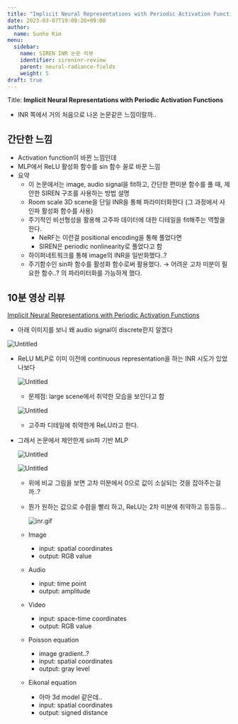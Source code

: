 ```yaml
---
title: "Implicit Neural Representations with Periodic Activation Functions (SIREN INR)"
date: 2023-03-07T19:09:20+09:00
author:
  name: Sunho Kim
menu:
  sidebar:
    name: SIREN INR 논문 리뷰
    identifier: sireninr-review
    parent: neural-radiance-fields
    weight: 5
draft: true
---
```


Title: ****Implicit Neural Representations with Periodic Activation Functions****

- INR 쪽에서 거의 처음으로 나온 논문같은 느낌이랄까..

## 간단한 느낌

- Activation function이 바뀐 느낌인데
- MLP에서 ReLU 활성화 함수를 sin 함수 꼴로 바꾼 느낌
- 요약
    - 이 논문에서는 image, audio signal을 fit하고, 간단한 편미분 함수를 풀 때, 제안한 SIREN 구조를 사용하는 방법 설명
    - Room scale 3D scene을 단일 INR을 통해 파라미터화한다 (그 과정에서 사인파 활성화 함수를 사용)
    - 주기적인 비선형성을 활용해 고주파 데이터에 대한 디테일을 fit해주는 역할을 한다.
        - NeRF는 이런걸 positional encoding을 통해 풀었다면
        - SIREN은 periodic nonlinearity로 풀었다고 함
    - 하이퍼네트워크를 통해 image의 INR을 일반화했다..?
    - 주기함수인 sin파 함수를 활성화 함수로써 활용했다. → 어려운 고차 미분이 필요한 함수..? 의 파라미터화를 가능하게 했다.
    

## 10분 영상 리뷰

[Implicit Neural Representations with Periodic Activation Functions](https://www.youtube.com/watch?v=Q2fLWGBeaiI)

- 아래 이미지를 보니 왜 audio signal이 discrete한지 알겠다

![Untitled](https://s3-us-west-2.amazonaws.com/secure.notion-static.com/2ca8aa45-3da2-4d30-9ae3-e6c0141008a3/Untitled.png)

- ReLU MLP로 이미 이전에 continuous representation을 하는 INR 시도가 있었나보다
    
    ![Untitled](https://s3-us-west-2.amazonaws.com/secure.notion-static.com/ed0008db-85df-49e0-95c9-b596d0ea4538/Untitled.png)
    
    - 문제점: large scene에서 취약한 모습을 보인다고 함
    
    ![Untitled](https://s3-us-west-2.amazonaws.com/secure.notion-static.com/5478fa11-4749-4d94-b841-b154977e5576/Untitled.png)
    
    - 고주파 디테일에 취약한게 ReLU라고 한다.
- 그래서 논문에서 제안한게 sin파 기반 MLP
    
    ![Untitled](https://s3-us-west-2.amazonaws.com/secure.notion-static.com/fc43d1a9-5c40-476d-a18b-da6f6f75201f/Untitled.png)
    
    ![Untitled](https://s3-us-west-2.amazonaws.com/secure.notion-static.com/7cddd2a2-484f-4766-a6f2-621d39de9d36/Untitled.png)
    
    - 위에 비교 그림을 보면 고차 미분에서 0으로 값이 소실되는 것을 잡아주는걸까..?
    - 뭔가 원하는 값으로 수렴을 빨리 하고, ReLU는 2차 미분에 취약하고 등등등…
        
        ![inr.gif](https://s3-us-west-2.amazonaws.com/secure.notion-static.com/c698a9ee-8859-4631-af34-9cc6372ec522/inr.gif)
        
    - Image
        - input: spatial coordinates
        - output: RGB value
    - Audio
        - input: time point
        - output: amplitude
    - Video
        - input: space-time coordinates
        - output: RGB value
    - Poisson equation
        - image gradient..?
        - input: spatial coordinates
        - output: gray level
    - Eikonal equation
        - 아마 3d model 같은데..
        - input: spatial coordinates
        - output: signed distance